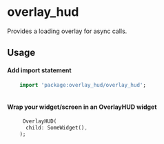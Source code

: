 # overlay_hud

Provides a loading overlay for async calls.


## Usage 
#### Add import statement
``` dart
    import 'package:overlay_hud/overlay_hud';
    
```

#### Wrap your widget/screen in an OverlayHUD widget
``` dart
     OverlayHUD(
      child: SomeWidget(),
    );
    
```